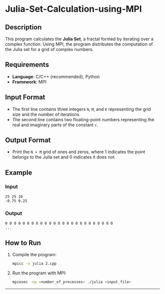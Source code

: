 # Julia-Set-Calculation-using-MPI


## Description

This program calculates the **Julia Set**, a fractal formed by iterating over a complex function. Using MPI, the program distributes the computation of the Julia set for a grid of complex numbers.

## Requirements

- **Language**: C/C++ (recommended), Python
- **Framework**: MPI

## Input Format

- The first line contains three integers `N`, `M`, and `K` representing the grid size and the number of iterations.
- The second line contains two floating-point numbers representing the real and imaginary parts of the constant `c`.

## Output Format

- Print the `N × M` grid of ones and zeros, where 1 indicates the point belongs to the Julia set and 0 indicates it does not.

## Example

### Input
```
25 25 10
-0.75 0.25
```

### Output
```
0 0 0 0 0 0 0 0 0 0 0 0 0 0 0 0 0 0 0 0 0 0 0 0 0
...
```

## How to Run

1. Compile the program:
   ```bash
   mpicc -o julia 2.cpp
   ```

2. Run the program with MPI:
   ```bash
   mpiexec -np <number_of_processes> ./julia <input_file>
   ```

---
